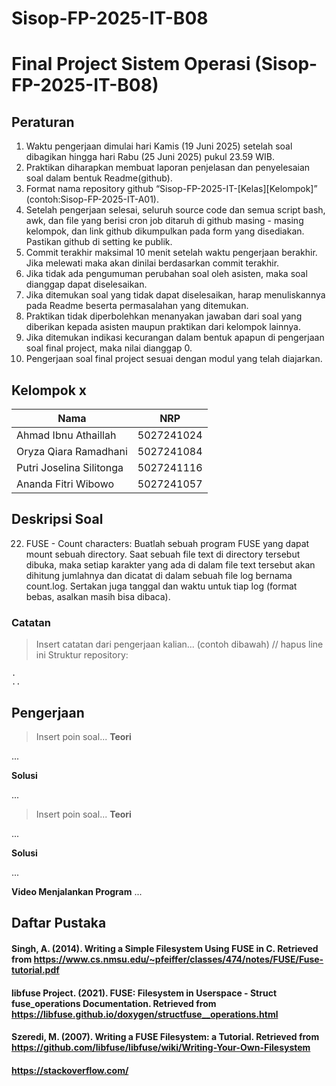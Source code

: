 # Sisop-FP-2025-IT-B08

# Final Project Sistem Operasi (Sisop-FP-2025-IT-B08)

## Peraturan
1. Waktu pengerjaan dimulai hari Kamis (19 Juni 2025) setelah soal dibagikan hingga hari Rabu (25 Juni 2025) pukul 23.59 WIB.
2. Praktikan diharapkan membuat laporan penjelasan dan penyelesaian soal dalam bentuk Readme(github).
3. Format nama repository github “Sisop-FP-2025-IT-[Kelas][Kelompok]” (contoh:Sisop-FP-2025-IT-A01).
4. Setelah pengerjaan selesai, seluruh source code dan semua script bash, awk, dan file yang berisi cron job ditaruh di github masing - masing kelompok, dan link github dikumpulkan pada form yang disediakan. Pastikan github di setting ke publik.
5. Commit terakhir maksimal 10 menit setelah waktu pengerjaan berakhir. Jika melewati maka akan dinilai berdasarkan commit terakhir.
6. Jika tidak ada pengumuman perubahan soal oleh asisten, maka soal dianggap dapat diselesaikan.
7. Jika ditemukan soal yang tidak dapat diselesaikan, harap menuliskannya pada Readme beserta permasalahan yang ditemukan.
8. Praktikan tidak diperbolehkan menanyakan jawaban dari soal yang diberikan kepada asisten maupun praktikan dari kelompok lainnya.
9. Jika ditemukan indikasi kecurangan dalam bentuk apapun di pengerjaan soal final project, maka nilai dianggap 0.
10. Pengerjaan soal final project sesuai dengan modul yang telah diajarkan.

## Kelompok x

Nama | NRP
--- | ---
Ahmad Ibnu Athaillah | 5027241024
Oryza Qiara Ramadhani | 5027241084
Putri Joselina Silitonga | 5027241116
Ananda Fitri Wibowo | 5027241057

## Deskripsi Soal

22. FUSE - Count characters: Buatlah sebuah program FUSE yang dapat mount sebuah directory. Saat sebuah file text di directory tersebut dibuka, maka setiap karakter yang ada di dalam file text tersebut akan dihitung jumlahnya dan dicatat di dalam sebuah file log bernama count.log. Sertakan juga tanggal dan waktu untuk tiap log (format bebas, asalkan masih bisa dibaca).

### Catatan

> Insert catatan dari pengerjaan kalian... (contoh dibawah) // hapus line ini
Struktur repository:
```
.
..
```

## Pengerjaan

> Insert poin soal...
**Teori**

...

**Solusi**

...

> Insert poin soal...
**Teori**

...

**Solusi**

...

**Video Menjalankan Program**
...

## Daftar Pustaka

#### Singh, A. (2014). Writing a Simple Filesystem Using FUSE in C. Retrieved from https://www.cs.nmsu.edu/~pfeiffer/classes/474/notes/FUSE/Fuse-tutorial.pdf
#### libfuse Project. (2021). FUSE: Filesystem in Userspace - Struct fuse_operations Documentation. Retrieved from https://libfuse.github.io/doxygen/structfuse__operations.html
#### Szeredi, M. (2007). Writing a FUSE Filesystem: a Tutorial. Retrieved from https://github.com/libfuse/libfuse/wiki/Writing-Your-Own-Filesystem
#### https://stackoverflow.com/
